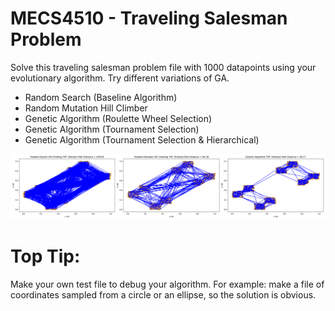 # MECS4510 - Traveling Salesman Problem

Solve this traveling salesman problem file with 1000 datapoints using your
evolutionary algorithm. Try different variations of GA.

- Random Search (Baseline Algorithm)
- Random Mutation Hill Climber
- Genetic Algorithm (Roulette Wheel Selection)
- Genetic Algorithm (Tournament Selection)
- Genetic Algorithm (Tournament Selection & Hierarchical)

![RS VS RMHC VS GA](./rs_rmhc_ga_v2.png)

# Top Tip:
Make your own test file to debug your algorithm. For example: make a file of
coordinates sampled from a circle or an ellipse, so the solution is obvious.

